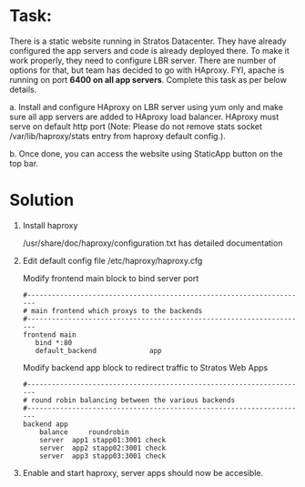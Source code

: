 # Task: 

There is a static website running in Stratos Datacenter. 
They have already configured the app servers and code is already deployed there. 
To make it work properly, they need to configure LBR server.
There are number of options for that, but team has decided to go with HAproxy. 
FYI, apache is running on port **6400 on all app servers**. Complete this task as per below details.


a. Install and configure HAproxy on LBR server using yum only and make sure all app servers are added to HAproxy load balancer. 
HAproxy must serve on default http port 
(Note: Please do not remove stats socket /var/lib/haproxy/stats entry from haproxy default config.).

b. Once done, you can access the website using StaticApp button on the top bar.

# Solution
1. Install haproxy

   /usr/share/doc/haproxy/configuration.txt has detailed documentation
  
2. Edit default config file /etc/haproxy/haproxy.cfg

   Modify frontend main block to bind server port
   ```
   #---------------------------------------------------------------------   
   # main frontend which proxys to the backends   
   #---------------------------------------------------------------------   
   frontend main
      bind *:80
      default_backend             app
   ```

   Modify backend app block to redirect traffic to Stratos Web Apps
   ```
   #---------------------------------------------------------------------
   # round robin balancing between the various backends
   #---------------------------------------------------------------------
   backend app
       balance     roundrobin
       server  app1 stapp01:3001 check
       server  app2 stapp02:3001 check
       server  app3 stapp03:3001 check
   ```
3. Enable and start haproxy, server apps should now be accesible.
